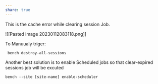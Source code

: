 ```yaml
---
share: true
---
```


This is the cache error while clearing session Job. 

![[Pasted image 20230112083118.png]]

To Manuualy triger:

```
 bench destroy-all-sessions
```

Another best solution is to enable Scheduled jobs  so that clear-expired sessions job will be excuted

```
bench --site [site-name] enable-scheduler

```

